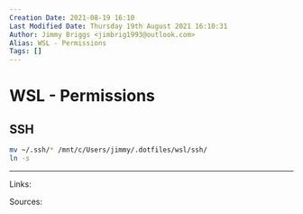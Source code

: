```yaml
---
Creation Date: 2021-08-19 16:10
Last Modified Date: Thursday 19th August 2021 16:10:31
Author: Jimmy Briggs <jimbrig1993@outlook.com>
Alias: WSL - Permissions
Tags: []
---
```


# WSL - Permissions

## SSH

```bash
mv ~/.ssh/* /mnt/c/Users/jimmy/.dotfiles/wsl/ssh/
ln -s 
```



***

Links: 

Sources:

